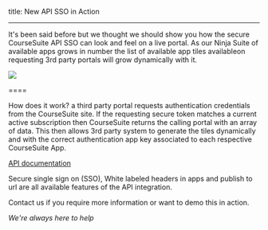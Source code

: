 title: New API SSO in Action

----

It's been said before but we thought we should show you how the secure CourseSuite API SSO can look and feel on a live portal. As our Ninja Suite of available apps grows in number the list of available app tiles availableon requesting 3rd party portals will grow dynamically with it.

<img src="https://i.imgur.com/AmvwIOa.png" style="max-width:80%">



====

How does it work? a third party portal requests authentication credentials from the CourseSuite site. If the requesting secure token matches a current active subscription then CourseSuite returns the calling portal with an array of data. This then allows 3rd party system to generate the tiles dynamically and with the correct authentication app key associated to each respective CourseSuite App.

<a href="https://www.coursesuite.ninja/apidoc/" target="_blank">API documentation</a>

Secure single sign on (SSO), White labeled headers in apps and publish to url are all available features of the API integration. 

Contact us if you require more information or want to demo this in action.

*We're always here to help*

